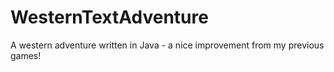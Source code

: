 # WesternTextAdventure
A western adventure written in Java - a nice improvement from my previous games!

